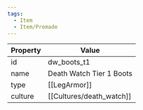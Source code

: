 ```yaml
---
tags:
  - Item
  - Item/Premade
---
```


| Property | Value                    |
| -------- | ------------------------ |
| id       | dw_boots_t1              |
| name     | Death Watch Tier 1 Boots |
| type     | [[LegArmor]]             |
| culture  | [[Cultures/death_watch]]          |


